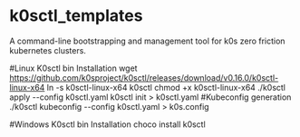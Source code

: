 # k0sctl_templates
A command-line bootstrapping and management tool for k0s zero friction kubernetes clusters.

#Linux K0sctl bin Installation
wget https://github.com/k0sproject/k0sctl/releases/download/v0.16.0/k0sctl-linux-x64
ln -s k0sctl-linux-x64 k0sctl
chmod +x k0sctl-linux-x64
./k0sctl apply --config k0sctl.yaml
k0sctl init > k0sctl.yaml
#Kubeconfig generation
./k0sctl kubeconfig --config k0sctl.yaml > k0s.config

#Windows K0sctl bin Installation
choco install k0sctl